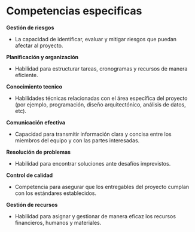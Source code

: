 # Competencias especificas #

**Gestión de riesgos**
-  La capacidad de identificar, evaluar y mitigar riesgos que puedan afectar al proyecto.

**Planificación y organización**
- Habilidad para estructurar tareas, cronogramas y recursos de manera eficiente.

**Conocimiento tecnico**
- Habilidades técnicas relacionadas con el área específica del proyecto (por ejemplo, programación, diseño arquitectónico, análisis de datos, etc).

**Comunicación efectiva**
- Capacidad para transmitir información clara y concisa entre los miembros del equipo y con las partes interesadas.

**Resolución de problemas**
- Habilidad para encontrar soluciones ante desafíos imprevistos.

**Control de calidad**
- Competencia para asegurar que los entregables del proyecto cumplan con los estándares establecidos.

**Gestión de recursos**
- Habilidad para asignar y gestionar de manera eficaz los recursos financieros, humanos y materiales.

